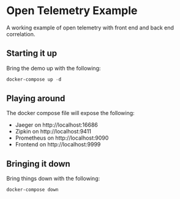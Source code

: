 # Open Telemetry Example

A working example of open telemetry with front end and back end correlation. 

## Starting it up

Bring the demo up with the following:

```powershell
docker-compose up -d
```

## Playing around

The docker compose file will expose the following:

- Jaeger on http://localhost:16686
- Zipkin on http://localhost:9411
- Prometheus on http://localhost:9090
- Frontend on http://localhost:9999

## Bringing it down

Bring things down with the following:

```powershell
docker-compose down
```

